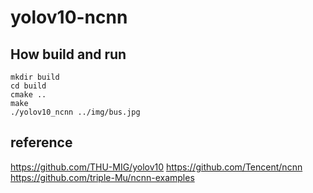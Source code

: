 # yolov10-ncnn

## How build and run

``` shell
mkdir build
cd build 
cmake ..
make 
./yolov10_ncnn ../img/bus.jpg
```

## reference

<https://github.com/THU-MIG/yolov10>
<https://github.com/Tencent/ncnn>
<https://github.com/triple-Mu/ncnn-examples>

